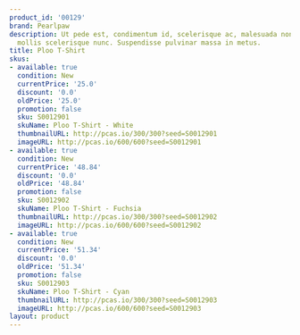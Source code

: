 ```yaml
---
product_id: '00129'
brand: Pearlpaw
description: Ut pede est, condimentum id, scelerisque ac, malesuada non, quam. Cras
  mollis scelerisque nunc. Suspendisse pulvinar massa in metus.
title: Ploo T-Shirt
skus:
- available: true
  condition: New
  currentPrice: '25.0'
  discount: '0.0'
  oldPrice: '25.0'
  promotion: false
  sku: S0012901
  skuName: Ploo T-Shirt - White
  thumbnailURL: http://pcas.io/300/300?seed=S0012901
  imageURL: http://pcas.io/600/600?seed=S0012901
- available: true
  condition: New
  currentPrice: '48.84'
  discount: '0.0'
  oldPrice: '48.84'
  promotion: false
  sku: S0012902
  skuName: Ploo T-Shirt - Fuchsia
  thumbnailURL: http://pcas.io/300/300?seed=S0012902
  imageURL: http://pcas.io/600/600?seed=S0012902
- available: true
  condition: New
  currentPrice: '51.34'
  discount: '0.0'
  oldPrice: '51.34'
  promotion: false
  sku: S0012903
  skuName: Ploo T-Shirt - Cyan
  thumbnailURL: http://pcas.io/300/300?seed=S0012903
  imageURL: http://pcas.io/600/600?seed=S0012903
layout: product
---
```

